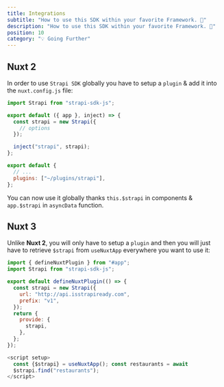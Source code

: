 ```yaml
---
title: Integrations
subtitle: "How to use this SDK within your favorite Framework. 🚀"
description: "How to use this SDK within your favorite Framework. 🚀"
position: 10
category: "💡 Going Further"
---
```


## Nuxt 2

In order to use `Strapi SDK` globally you have to setup a `plugin` & add it into the `nuxt.config.js` file:

```js [~/plugins/strapi.js]
import Strapi from "strapi-sdk-js";

export default ({ app }, inject) => {
  const strapi = new Strapi({
    // options
  });

  inject("strapi", strapi);
};
```

```js [nuxt.config.js]
export default {
  // ...
  plugins: ["~/plugins/strapi"],
};
```

You can now use it globally thanks `this.$strapi` in components & `app.$strapi` in `asyncData` function.

## Nuxt 3

Unlike **Nuxt 2**, you will only have to setup a `plugin` and then you will just have to retrieve `$strapi` from `useNuxtApp` everywhere you want to use it:

```js [~/plugins/strapi.js]
import { defineNuxtPlugin } from "#app";
import Strapi from "strapi-sdk-js";

export default defineNuxtPlugin(() => {
  const strapi = new Strapi({
    url: "http://api.isstrapiready.com",
    prefix: "v1",
  });
  return {
    provide: {
      strapi,
    },
  };
});
```

```js
<script setup>
  const {$strapi} = useNuxtApp(); const restaurants = await
  $strapi.find("restaurants");
</script>
```
